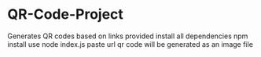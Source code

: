 # QR-Code-Project
Generates QR codes based on links provided
install all dependencies npm install
use node index.js
paste url 
qr code will be generated as an image file
